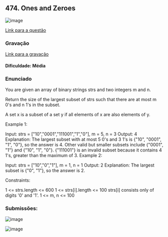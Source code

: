 ## 474. Ones and Zeroes

![image](https://github.com/user-attachments/assets/7d162987-8952-48bd-b5e2-4142e8f8b7fe)

[Link para a questão](https://leetcode.com/problems/ones-and-zeroes/description/)

### Gravação

[Link para a gravação]()

#### Dificuldade: Média

### Enunciado

You are given an array of binary strings strs and two integers m and n.

Return the size of the largest subset of strs such that there are at most m 0's and n 1's in the subset.

A set x is a subset of a set y if all elements of x are also elements of y.

 

Example 1:

Input: strs = ["10","0001","111001","1","0"], m = 5, n = 3
Output: 4
Explanation: The largest subset with at most 5 0's and 3 1's is {"10", "0001", "1", "0"}, so the answer is 4.
Other valid but smaller subsets include {"0001", "1"} and {"10", "1", "0"}.
{"111001"} is an invalid subset because it contains 4 1's, greater than the maximum of 3.
Example 2:

Input: strs = ["10","0","1"], m = 1, n = 1
Output: 2
Explanation: The largest subset is {"0", "1"}, so the answer is 2.
 

Constraints:

1 <= strs.length <= 600
1 <= strs[i].length <= 100
strs[i] consists only of digits '0' and '1'.
1 <= m, n <= 100

### Submissões: 

![image](https://github.com/user-attachments/assets/4070c903-cc7a-4257-b478-3ccbf379a743)


![image](https://github.com/user-attachments/assets/79d0ccfe-0bbc-4f8e-90d2-7cdd2b032ec3)



